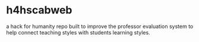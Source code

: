 # h4hscabweb
 a hack for humanity repo built to improve the professor evaluation system to help connect teaching styles with students learning styles.
